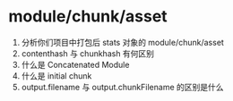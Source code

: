 # module/chunk/asset

1. 分析你们项目中打包后 stats 对象的 module/chunk/asset
2. contenthash 与 chunkhash 有何区别
3. 什么是 Concatenated Module
4. 什么是 initial chunk
5. output.filename 与 output.chunkFilename 的区别是什么
